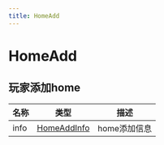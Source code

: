```yaml
---
title: HomeAdd
---
```


# HomeAdd
## 玩家添加home
| 名称 | 类型 | 描述 |
| ---- | ---- | ---- |
| info | [HomeAddInfo](../types/HomeAddInfo.md) | home添加信息 |
